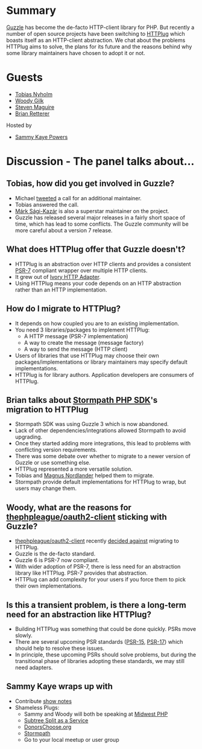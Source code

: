 # Summary
[Guzzle](http://docs.guzzlephp.org/) has become the de-facto HTTP-client library for PHP. But recently a number of open source projects have been switching to [HTTPlug](http://httplug.io/) which boasts itself as an HTTP-client abstraction. We chat about the problems HTTPlug aims to solve, the plans for its future and the reasons behind why some library maintainers have chosen to adopt it or not.

# Guests
* [Tobias Nyholm](https://twitter.com/TobiasNyholm)
* [Woody Gilk](https://twitter.com/shadowhand)
* [Steven Maguire](https://twitter.com/StevenMaguire)
* [Brian Retterer](https://twitter.com/bretterer)

Hosted by
* [Sammy Kaye Powers](https://twitter.com/SammyK)

# Discussion - The panel talks about...

## Tobias, how did you get involved in Guzzle?
* Michael [tweeted](https://twitter.com/mtdowling/status/771191447324196867) a call for an additional maintainer.
* Tobias answered the call.
* [Márk Sági-Kazár](https://github.com/sagikazarmark) is also a superstar maintainer on the project.
* Guzzle has released several major releases in a fairly short space of time, which has lead to some conflicts. The Guzzle community will be more careful about a version 7 release.

## What does HTTPlug offer that Guzzle doesn't?
* HTTPlug is an abstraction over HTTP clients and provides a consistent [PSR-7](http://www.php-fig.org/psr/psr-7/) compliant wrapper over multiple HTTP clients.
* It grew out of [Ivory HTTP Adapter](https://github.com/egeloen/ivory-http-adapter).
* Using HTTPlug means your code depends on an HTTP abstraction rather than an HTTP implementation.

## How do I migrate to HTTPlug?
* It depends on how coupled you are to an existing implementation.
* You need 3 libraries/packages to implement HTTPlug:
  * A HTTP message (PSR-7 implementation)
  * A way to create the message (message factory)
  * A way to send the message (HTTP client)
* Users of libraries that use HTTPlug may choose their own packages/implementations or library maintainers may specify default implementations.
* HTTPlug is for library authors. Application developers are consumers of HTTPlug.

## Brian talks about [Stormpath PHP SDK](https://github.com/stormpath/stormpath-sdk-php)'s migration to HTTPlug
* Stormpath SDK was using Guzzle 3 which is now abandoned.
* Lack of other dependencies/integrations allowed Stormpath to avoid upgrading.
* Once they started adding more integrations, this lead to problems with conflicting version requirements.
* There was some debate over whether to migrate to a newer version of Guzzle or use something else.
* HTTPlug represented a more versatile solution.
* Tobias and [Magnus Nordlander](https://github.com/magnusnordlander) helped them to migrate.
* Stormpath provide default implementations for HTTPlug to wrap, but users may change them.

## Woody, what are the reasons for [thephpleague/oauth2-client](https://github.com/thephpleague/oauth2-client) sticking with Guzzle?
* [thephpleague/oauth2-client](https://github.com/thephpleague/oauth2-client) recently [decided against](https://github.com/thephpleague/oauth2-client/pull/538) migrating to HTTPlug.
* Guzzle is the de-facto standard.
* Guzzle 6 is PSR-7 now compliant.
* With wider adoption of PSR-7, there is less need for an abstraction library like HTTPlug. PSR-7 provides that abstraction.
* HTTPlug can add complexity for your users if you force them to pick their own implementations.

## Is this a transient problem, is there a long-term need for an abstraction like HTTPlug?
* Building HTTPlug was something that could be done quickly. PSRs move slowly.
* There are several upcoming PSR standards ([PSR-15](https://github.com/php-fig/fig-standards/blob/master/proposed/http-middleware/middleware.md), [PSR-17](https://github.com/php-fig/fig-standards/blob/master/proposed/http-factory/http-factory.md)) which should help to resolve these issues.
* In principle, these upcoming PSRs should solve problems, but during the transitional phase of libraries adopting these standards, we may still need adapters.

## Sammy Kaye wraps up with
* Contribute [show notes](https://github.com/PHPRoundtable/show-notes)
* Shameless Plugs:
  * Sammy and Woody will both be speaking at [Midwest PHP](https://2017.midwestphp.org/)
  * [Subtree Split as a Service](https://www.subtreesplit.com/)
  * [DonorsChoose.org](https://www.donorschoose.org/)
  * [Stormpath](https://stormpath.com/)
  * Go to your local meetup or user group
